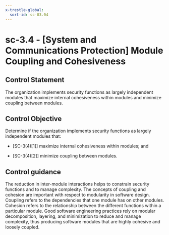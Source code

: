 ```yaml
---
x-trestle-global:
  sort-id: sc-03.04
---
```


# sc-3.4 - \[System and Communications Protection\] Module Coupling and Cohesiveness

## Control Statement

The organization implements security functions as largely independent modules that maximize internal cohesiveness within modules and minimize coupling between modules.

## Control Objective

Determine if the organization implements security functions as largely independent modules that:

- \[SC-3(4)[1]\] maximize internal cohesiveness within modules; and

- \[SC-3(4)[2]\] minimize coupling between modules.

## Control guidance

The reduction in inter-module interactions helps to constrain security functions and to manage complexity. The concepts of coupling and cohesion are important with respect to modularity in software design. Coupling refers to the dependencies that one module has on other modules. Cohesion refers to the relationship between the different functions within a particular module. Good software engineering practices rely on modular decomposition, layering, and minimization to reduce and manage complexity, thus producing software modules that are highly cohesive and loosely coupled.
